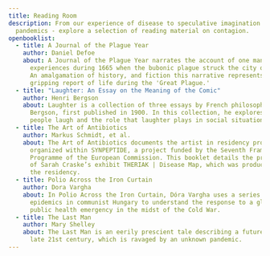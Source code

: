```yaml
---
title: Reading Room
description: From our experience of disease to speculative imagination of future
  pandemics - explore a selection of reading material on contagion.
openbooklist:
  - title: A Journal of the Plague Year
    author: Daniel Defoe
    about: A Journal of the Plague Year narrates the account of one man's
      experiences during 1665 when the bubonic plague struck the city of London.
      An amalgamation of history, and fiction this narrative represents a
      gripping report of life during the 'Great Plague.'
  - title: "Laughter: An Essay on the Meaning of the Comic"
    author: Henri Bergson
    about: Laughter is a collection of three essays by French philosopher Henri
      Bergson, first published in 1900. In this collection, he explores why
      people laugh and the role that laughter plays in social situations.
  - title: The Art of Antibiotics
    author: Markus Schmidt, et al.
    about: The Art of Antibiotics documents the artist in residency program that was
      organized within SYNPEPTIDE, a project funded by the Seventh Framework
      Programme of the European Commission. This booklet details the production
      of Sarah Craske’s exhibit THERIAK | Disease Map, which was produced during
      the residency.
  - title: Polio Across the Iron Curtain
    author: Dora Vargha
    about: In Polio Across the Iron Curtain, Dóra Vargha uses a series of polio
      epidemics in communist Hungary to understand the response to a global
      public health emergency in the midst of the Cold War.
  - title: The Last Man
    author: Mary Shelley
    about: The Last Man is an eerily prescient tale describing a future Earth of the
      late 21st century, which is ravaged by an unknown pandemic.
---
```

